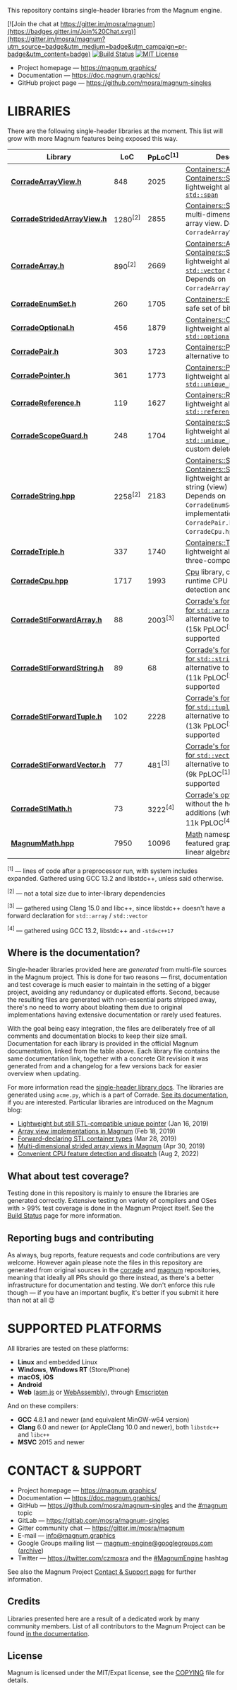 This repository contains single-header libraries from the Magnum engine.

[![Join the chat at https://gitter.im/mosra/magnum](https://badges.gitter.im/Join%20Chat.svg)](https://gitter.im/mosra/magnum?utm_source=badge&utm_medium=badge&utm_campaign=pr-badge&utm_content=badge)
[![Build Status](https://circleci.com/gh/mosra/magnum-singles.svg?style=shield)](https://circleci.com/gh/mosra/magnum-singles)
[![MIT License](https://img.shields.io/badge/license-MIT-green.svg)](https://opensource.org/licenses/MIT)

-   Project homepage — https://magnum.graphics/
-   Documentation — https://doc.magnum.graphics/
-   GitHub project page — https://github.com/mosra/magnum-singles

LIBRARIES
=========

There are the following single-header libraries at the moment. This list will
grow with more Magnum features being exposed this way.

Library         | LoC | PpLoC<sup>[1]</sup>     | Description
--------------- | --- | ----------------------- | -------------------
**[CorradeArrayView.h](CorradeArrayView.h)** | 848 | 2025 | [Containers::ArrayView](https://doc.magnum.graphics/corrade/classCorrade_1_1Containers_1_1ArrayView.html) and [Containers::StaticArrayView](https://doc.magnum.graphics/corrade/classCorrade_1_1Containers_1_1StaticArrayView.html), lightweight alternatives to [`std::span`](https://en.cppreference.com/w/cpp/container/span)
**[CorradeStridedArrayView.h](CorradeStridedArrayView.h)** | 1280<sup>[2]</sup> | 2855 | [Containers::StridedArrayView](https://doc.magnum.graphics/corrade/classCorrade_1_1Containers_1_1StridedArrayView.html), multi-dimensional strided array view. Depends on `CorradeArrayView.h`.
**[CorradeArray.h](CorradeArray.h)** | 890<sup>[2]</sup> | 2669 | [Containers::Array](https://doc.magnum.graphics/corrade/classCorrade_1_1Containers_1_1Array.html) and [Containers::StaticArray](https://doc.magnum.graphics/corrade/classCorrade_1_1Containers_1_1StaticArray.html), lightweight alternatives to [`std::vector`](https://en.cppreference.com/w/cpp/container/vector) and [`std::array`](https://en.cppreference.com/w/cpp/container/span). Depends on `CorradeArrayView.h`.
**[CorradeEnumSet.h](CorradeEnumSet.h)** | 260 | 1705   | [Containers::EnumSet](https://doc.magnum.graphics/corrade/classCorrade_1_1Containers_1_1EnumSet.html), a type-safe set of bits
**[CorradeOptional.h](CorradeOptional.h)** | 456 | 1879   | [Containers::Optional](https://doc.magnum.graphics/corrade/classCorrade_1_1Containers_1_1Optional.html), a lightweight alternative to [`std::optional`](https://en.cppreference.com/w/cpp/utility/optional)
**[CorradePair.h](CorradePair.h)** | 303 | 1723 | [Containers::Pair](https://doc.magnum.graphics/corrade/classCorrade_1_1Containers_1_1Pair.html), a lightweight alternative to [`std::pair`](https://en.cppreference.com/w/cpp/utility/pair)
**[CorradePointer.h](CorradePointer.h)** | 361 | 1773     | [Containers::Pointer](https://doc.magnum.graphics/corrade/classCorrade_1_1Containers_1_1Pointer.html), a lightweight alternative to [`std::unique_ptr`](https://en.cppreference.com/w/cpp/memory/unique_ptr)
**[CorradeReference.h](CorradeReference.h)** | 119 | 1627 | [Containers::Reference](https://doc.magnum.graphics/corrade/classCorrade_1_1Containers_1_1Reference.html), a lightweight alternative to [`std::reference_wrapper`](https://en.cppreference.com/w/cpp/utility/functional/reference_wrapper)
**[CorradeScopeGuard.h](CorradeScopeGuard.h)** | 248 | 1704 | [Containers::ScopeGuard](https://doc.magnum.graphics/corrade/classCorrade_1_1Containers_1_1ScopeGuard.html), a lightweight alternative to [`std::unique_ptr`](https://en.cppreference.com/w/cpp/memory/unique_ptr) with a custom deleter
**[CorradeString.hpp](CorradeString.hpp)** | 2258<sup>[2]</sup> | 2183 | [Containers::String](https://doc.magnum.graphics/corrade/classCorrade_1_1Containers_1_1String.html) and [Containers::StringView](https://doc.magnum.graphics/corrade/classCorrade_1_1Containers_1_1BasicStringView.html), lightweight and optimized string (view) classes. Depends on `CorradeEnumSet.h`, the implementation depends on `CorradePair.h` and `CorradeCpu.hpp`.
**[CorradeTriple.h](CorradeTriple.h)** | 337 | 1740 | [Containers::Triple](https://doc.magnum.graphics/corrade/classCorrade_1_1Containers_1_1Triple.html), a lightweight alternative to a three-component [`std::tuple`](https://en.cppreference.com/w/cpp/utility/tuple)
**[CorradeCpu.hpp](CorradeCpu.hpp)** | 1717 | 1993 | [Cpu](https://doc.magnum.graphics/corrade/namespaceCorrade_1_1Cpu.html) library, compile-time and runtime CPU feature detection and dispatch
**[CorradeStlForwardArray.h](CorradeStlForwardArray.h)** | 88 | 2003<sup>[3]</sup> | [Corrade's forward declaration for `std::array`](https://doc.magnum.graphics/corrade/StlForwardArray_8h.html), a lightweight alternative to the full [`<array>`](https://en.cppreference.com/w/cpp/header/array) (15k PpLOC<sup>[1]</sup>) where supported
**[CorradeStlForwardString.h](CorradeStlForwardString.h)** | 89 | 68 | [Corrade's forward declaration for `std::string`](https://doc.magnum.graphics/corrade/StlForwardString_8h.html), a lightweight alternative to the full [`<string>`](https://en.cppreference.com/w/cpp/header/string) (11k PpLOC<sup>[1]</sup>) where supported
**[CorradeStlForwardTuple.h](CorradeStlForwardTuple.h)** | 102 | 2228 | [Corrade's forward declaration for `std::tuple`](https://doc.magnum.graphics/corrade/StlForwardTuple_8h.html), a lightweight alternative to the full [`<tuple>`](https://en.cppreference.com/w/cpp/header/tuple) (13k PpLOC<sup>[1]</sup>) where supported
**[CorradeStlForwardVector.h](CorradeStlForwardVector.h)** | 77 | 481<sup>[3]</sup> | [Corrade's forward declaration for `std::vector`](https://doc.magnum.graphics/corrade/StlForwardVector_8h.html), a lightweight alternative to the full [`<vector>`](https://en.cppreference.com/w/cpp/header/tuple) (9k PpLOC<sup>[1]</sup>) where supported
**[CorradeStlMath.h](CorradeStlMath.h)** | 73 | 3222<sup>[4]</sup> | [Corrade's optimized `<cmath>`](https://doc.magnum.graphics/corrade/StlMath_8h.html), without the heavy C++17 additions (which is otherwise 11k PpLOC<sup>[4]</sup>)
**[MagnumMath.hpp](MagnumMath.hpp)** | 7950 | 10096       | [Math](https://doc.magnum.graphics/magnum/namespaceMagnum_1_1Math.html) namespace, a full-featured graphics-oriented linear algebra library

<sup>[1]</sup> — lines of code after a preprocessor run, with system includes
expanded. Gathered using GCC 13.2 and libstdc++, unless said otherwise.

<sup>[2]</sup> — not a total size due to inter-library dependencies

<sup>[3]</sup> — gathered using Clang 15.0 and libc++, since libstdc++ doesn't
have a forward declaration for `std::array` / `std::vector`

<sup>[4]</sup> — gathered using GCC 13.2, libstdc++ and `-std=c++17`

Where is the documentation?
---------------------------

Single-header libraries provided here are *generated* from multi-file sources
in the Magnum project. This is done for two reasons — first, documentation and
test coverage is much easier to maintain in the setting of a bigger project,
avoiding any redundancy or duplicated efforts. Second, because the resulting
files are generated with non-essential parts stripped away, there's no need to
worry about bloating them due to original implementations having extensive
documentation or rarely used features.

With the goal being easy integration, the files are deliberately free of all
comments and documentation blocks to keep their size small. Documentation for
each library is provided in the official Magnum documentation, linked from the
table above. Each library file contains the same documentation link, together
with a concrete Git revision it was generated from and a changelog for a few
versions back for easier overview when updating.

For more information read the [single-header library docs](https://doc.magnum.graphics/corrade/corrade-singles.html). The libraries are generated
using `acme.py`, which is a part of Corrade.
[See its documentation](https://doc.magnum.graphics/corrade/acme.html), if you
are interested. Particular libraries are introduced on the Magnum blog:

-   [Lightweight but still STL-compatible unique pointer](https://blog.magnum.graphics/backstage/lightweight-stl-compatible-unique-pointer/)
    (Jan 16, 2019)
-   [Array view implementations in Magnum](https://blog.magnum.graphics/backstage/array-view-implementations/)
    (Feb 18, 2019)
-   [Forward-declaring STL container types](https://blog.magnum.graphics/backstage/forward-declaring-stl-container-types/)
    (Mar 28, 2019)
-   [Multi-dimensional strided array views in Magnum](https://blog.magnum.graphics/backstage/multidimensional-strided-array-views/)
    (Apr 30, 2019)
-   [Convenient CPU feature detection and dispatch](https://blog.magnum.graphics/backstage/cpu-feature-detection-dispatch/)
    (Aug 2, 2022)

What about test coverage?
-------------------------

Testing done in this repository is mainly to ensure the libraries are generated
correctly. Extensive testing on variety of compilers and OSes with > 99% test
coverage is done in the Magnum Project itself. See the
[Build Status](https://magnum.graphics/build-status/) page for more
information.

Reporting bugs and contributing
-------------------------------

As always, bug reports, feature requests and code contributions are very
welcome. However again please note the files in this repository are generated
from original sources in the [corrade](https://github.com/mosra/corrade) and
[magnum](https://github.com/mosra/magnum) repositories, meaning that ideally
all PRs should go there instead, as there's a better infrastructure for
documentation and testing. We don't enforce this rule though — if you have an
important bugfix, it's better if you submit it here than not at all 😉

SUPPORTED PLATFORMS
===================

All libraries are tested on these platforms:

-   **Linux** and embedded Linux
-   **Windows**, **Windows RT** (Store/Phone)
-   **macOS**, **iOS**
-   **Android**
-   **Web** ([asm.js](http://asmjs.org/) or [WebAssembly](http://webassembly.org/)),
    through [Emscripten](http://kripken.github.io/emscripten-site/)

And on these compilers:

-   **GCC** 4.8.1 and newer (and equivalent MinGW-w64 version)
-   **Clang** 6.0 and newer (or AppleClang 10.0 and newer), both `libstdc++`
    and `libc++`
-   **MSVC** 2015 and newer

CONTACT & SUPPORT
=================

-   Project homepage — https://magnum.graphics/
-   Documentation — https://doc.magnum.graphics/
-   GitHub — https://github.com/mosra/magnum-singles and the
    [#magnum](https://github.com/topics/magnum) topic
-   GitLab — https://gitlab.com/mosra/magnum-singles
-   Gitter community chat — https://gitter.im/mosra/magnum
-   E-mail — info@magnum.graphics
-   Google Groups mailing list — magnum-engine@googlegroups.com
    ([archive](https://groups.google.com/forum/#!forum/magnum-engine))
-   Twitter — https://twitter.com/czmosra and the
    [#MagnumEngine](https://twitter.com/hashtag/MagnumEngine) hashtag

See also the Magnum Project [Contact & Support page](https://magnum.graphics/contact/)
for further information.

Credits
-------

Libraries presented here are a result of a dedicated work by many community
members. List of all contributors to the Magnum Project can be found
[in the documentation](https://doc.magnum.graphics/magnum/credits-contributors.html).

License
-------

Magnum is licensed under the MIT/Expat license, see the [COPYING](COPYING) file
for details.
